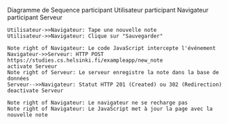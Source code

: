 Diagramme de Sequence
participant Utilisateur
participant Navigateur
participant Serveur

    Utilisateur->>Navigateur: Tape une nouvelle note
    Utilisateur->>Navigateur: Clique sur "Sauvegarder"

    Note right of Navigateur: Le code JavaScript intercepte l'événement
    Navigateur->>Serveur: HTTP POST https://studies.cs.helsinki.fi/exampleapp/new_note
    activate Serveur
    Note right of Serveur: Le serveur enregistre la note dans la base de données
    Serveur-->>Navigateur: Statut HTTP 201 (Created) ou 302 (Redirection)
    deactivate Serveur

    Note right of Navigateur: Le navigateur ne se recharge pas
    Note right of Navigateur: Le JavaScript met à jour la page avec la nouvelle note
